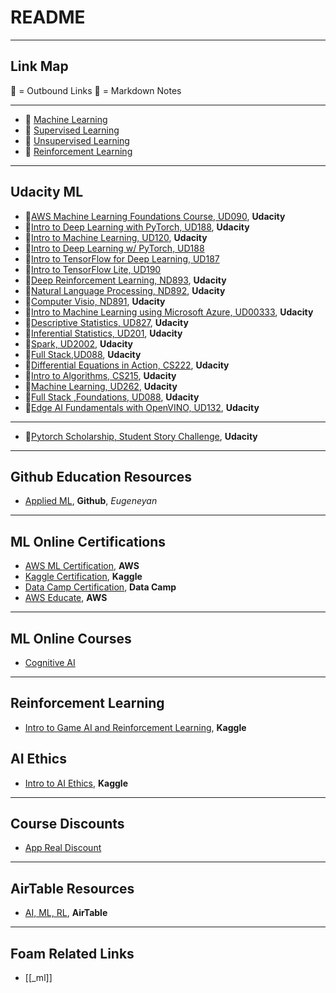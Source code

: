 # README

---

## Link Map

🔗 = Outbound Links
📘 = Markdown Notes

---

- 📘 [Machine Learning](https://github.com/moisestech/ml-fundamentals-notes/blob/master/machine-learning/_ml.md)
- 📕 [Supervised Learning](https://github.com/moisestech/ml-fundamentals-notes/blob/master/machine-learning/supervised/_supervised.md)
- 📙 [Unsupervised Learning](https://github.com/moisestech/ml-fundamentals-notes/blob/master/machine-learning/unsupervised/_unsupervised.md)
- 📗 [Reinforcement Learning]()

---

## Udacity ML

- 🔗[AWS Machine Learning Foundations Course, UD090](https://classroom.udacity.com/courses/ud090), **Udacity**
- 🔗[Intro to Deep Learning with PyTorch, UD188](https://classroom.udacity.com/courses/ud188), **Udacity**
- 🔗[Intro to Machine Learning, UD120](https://classroom.udacity.com/courses/ud120), **Udacity**
- 🔗[Intro to Deep Learning w/ PyTorch, UD188](https://www.udacity.com/course/deep-learning-pytorch--ud188)
- 🔗[Intro to TensorFlow for Deep Learning, UD187](https://www.udacity.com/course/intro-to-tensorflow-for-deep-learning--ud187)
- 🔗[Intro to TensorFlow Lite, UD190](https://www.udacity.com/course/intro-to-tensorflow-lite--ud190)
- 🔗[Deep Reinforcement Learning, ND893](https://www.udacity.com/course/deep-reinforcement-learning-nanodegree--nd893), **Udacity**
- 🔗[Natural Language Processing, ND892](https://www.udacity.com/course/natural-language-processing-nanodegree--nd892), **Udacity**
- 🔗[Computer Visio, ND891](https://www.udacity.com/course/computer-vision-nanodegree--nd891), **Udacity**
- 🔗[Intro to Machine Learning using Microsoft Azure, UD00333](https://www.udacity.com/course/introduction-to-machine-learning-using-microsoft-azure--ud00333), **Udacity**
- 🔗[Descriptive Statistics, UD827](https://www.udacity.com/course/ud827), **Udacity**
- 🔗[Inferential Statistics, UD201](https://www.udacity.com/course/ud201), **Udacity**
- 🔗[Spark, UD2002](https://classroom.udacity.com/courses/ud2002), **Udacity**
- 🔗[Full Stack,UD088](https://classroom.udacity.com/courses/ud088), **Udacity**
- 🔗[Differential Equations in Action, CS222](https://classroom.udacity.com/courses/cs222), **Udacity**
- 🔗[Intro to Algorithms, CS215](https://classroom.udacity.com/courses/cs215), **Udacity**
- 🔗[Machine Learning, UD262](https://classroom.udacity.com/courses/ud262), **Udacity**
- 🔗[Full Stack ,Foundations, UD088](https://classroom.udacity.com/courses/ud088), **Udacity**
- 🔗[Edge AI Fundamentals with OpenVINO, UD132](https://classroom.udacity.com/courses/ud132), **Udacity**

---

- 🔗[Pytorch Scholarship, Student Story Challenge](https://sites.google.com/udacity.com/pytorch-scholarship-facebook/phase-1-archived/community-archived/top-5-student-stories/student-story-challenge), **Udacity**

---

## Github Education Resources

- [Applied ML](https://github.com/eugeneyan/applied-ml), **Github**, _Eugeneyan_

---

## ML Online Certifications

- [AWS ML Certification](https://aws.amazon.com/certification/certified-machine-learning-specialty/), **AWS**
- [Kaggle Certification](https://www.kaggle.com/learn), **Kaggle**
- [Data Camp Certification](https://www.datacamp.com/summerchallenge), **Data Camp**
- [AWS Educate](https://www.awseducate.com), **AWS**

---

## ML Online Courses

- [Cognitive AI](https://cognitiveclass.ai/courses)

---

## Reinforcement Learning

- [Intro to Game AI and Reinforcement Learning](https://www.kaggle.com/learn/intro-to-game-ai-and-reinforcement-learning), **Kaggle**

## AI Ethics

- [Intro to AI Ethics](https://www.kaggle.com/learn/intro-to-ai-ethics), **Kaggle**

---

## Course Discounts

- [App Real Discount](https://app.real.discount/)

---

## AirTable Resources

- [AI, ML, RL](https://airtable.com/shry34IwIbBpVThBV/tblOl5GlpuS7fCRIY), **AirTable**

---

## Foam Related Links

- [[_ml]]
